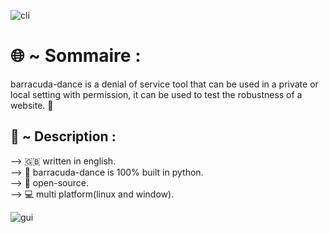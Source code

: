 ![cli](https://github.com/user-attachments/assets/ba4db718-1727-43b6-b5f4-89eedae82e53)
# 🌐 ~ Sommaire :

 barracuda-dance is a denial of service tool that can be used in a private or local setting with permission,
it can be used to test the robustness of a website. 📡

## 📖 ~ Description :
<p>

</p>

<p>
   --> 🇬🇧 written in english.<br>
   --> 🐍 barracuda-dance is 100% built in python.<br>
   --> 📁 open-source.<br>
   --> 💻 multi platform(linux and window).<br>
</p>






 
![gui](https://github.com/user-attachments/assets/78feafc0-c37b-49a6-b706-382dfaa4fc97)



